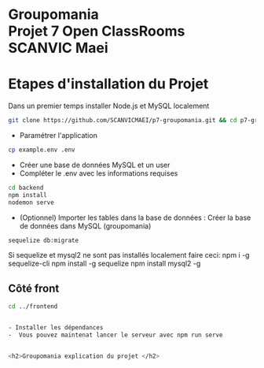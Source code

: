 # Groupomania </br> Projet 7 Open ClassRooms <br/>SCANVIC Maei

<h1>Etapes d'installation du Projet</h1>

Dans un premier temps installer Node.js et MySQL localement 

```bash
git clone https://github.com/SCANVICMAEI/p7-groupomania.git && cd p7-groupomania
```

- Paramétrer l'application
```bash
cp example.env .env
```
- Créer une base de données MySQL et un user
- Compléter le .env avec les informations requises

```bash
cd backend
npm install
nodemon serve
```
- (Optionnel) Importer les tables dans la base de données : Créer la base de données dans MySQL (groupomania)
```bash
sequelize db:migrate
```

Si sequelize et mysql2 ne sont pas installés localement faire ceci: npm i -g sequelize-cli npm install -g sequelize npm install mysql2 -g

## Côté front
```bash
cd ../frontend


- Installer les dépendances
-  Vous pouvez maintenat lancer le serveur avec npm run serve 


<h2>Groupomania explication du projet </h2>

